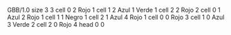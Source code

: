 <gs-board without-header> GBB/1.0
size 3 3
cell 0 2 Rojo 1 
cell 1 2 Azul 1 Verde 1 
cell 2 2 Rojo 2 
cell 0 1 Azul 2 Rojo 1 
cell 1 1 Negro 1 
cell 2 1 Azul 4 Rojo 1 
cell 0 0 Rojo 3 
cell 1 0 Azul 3 Verde 2 
cell 2 0 Rojo 4 
head 0 0 </gs-board>